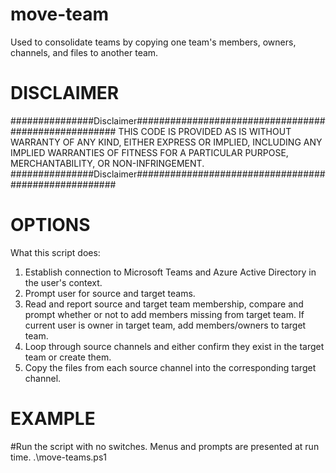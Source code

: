 # move-team
Used to consolidate teams by copying one team's members, owners, channels, and files to another team.

# DISCLAIMER
###############Disclaimer##################################################### 
THIS CODE IS PROVIDED AS IS WITHOUT WARRANTY OF ANY KIND, EITHER EXPRESS OR IMPLIED, INCLUDING ANY IMPLIED WARRANTIES OF FITNESS FOR A PARTICULAR PURPOSE, MERCHANTABILITY, OR NON-INFRINGEMENT. 
###############Disclaimer#####################################################

# OPTIONS
What this script does: 
1. Establish connection to Microsoft Teams and Azure Active Directory in the user's context.
2. Prompt user for source and target teams.
3. Read and report source and target team membership, compare and prompt whether or not to add members missing from target team.
	If current user is owner in target team, add members/owners to target team. 
4. Loop through source channels and either confirm they exist in the target team or create them.
5. Copy the files from each source channel into the corresponding target channel.

# EXAMPLE
#Run the script with no switches. Menus and prompts are presented at run time.
.\move-teams.ps1
